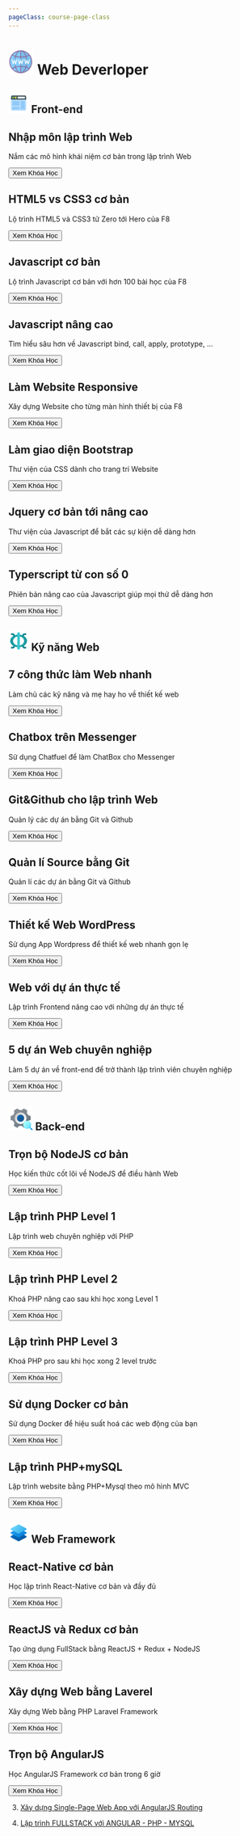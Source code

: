 ```yaml
---
pageClass: course-page-class
---
```


# <img src="https://raw.githubusercontent.com/Zenfection/Image/master/2021/09/03-17-58-50-23-23-54-10-icons8_website_64px.png" width="50"> Web Deverloper

## <img src="https://raw.githubusercontent.com/Zenfection/Image/master/2021/09/03-18-02-28-icons8-web.png" width="40"> Front-end

<main class="zencourse">
  <div class="zencard" style='background-image: url(/images/docs/course/web/1/1.png);'>
  <div class="content">
    <h2 class="zentitle">Nhập môn lập trình Web</h2>
    <p class="copy">Nắm các mô hình khái niệm cơ bản trong lập trình Web</p>
    <a href="https://fullstack.edu.vn/learning/lessons-for-newbie" target=”_blank”><button class="zenbtn">Xem Khóa Học</button></a>
    </div>
  </div>

  <div class="zencard" style='background-image: url(/images/docs/course/web/1/2.png);'>
    <div class="content">
      <h2 class="zentitle">HTML5 vs CSS3 cơ bản</h2>
      <p class="copy">Lộ trình HTML5 và CSS3 tử Zero tới Hero của F8</p>
      <a href="https://fullstack.edu.vn/learning/html-css" target=”_blank”><button class="zenbtn">Xem Khóa Học</button></a>
    </div>
  </div>

  <div class="zencard" style="background-image: url(/images/docs/course/web/1/3.png);">
    <div class="content">
      <h2 class="zentitle">Javascript cơ bản</h2>
      <p class="copy">Lộ trình Javascript cơ bản với hơn 100 bài học của F8</p>
      <a href="https://fullstack.edu.vn/learning/javascript-co-ban" target=”_blank”><button class="zenbtn">Xem Khóa Học</button></a>
    </div>
  </div>

  <div class="zencard" style="background-image: url(/images/docs/course/web/1/4.png);">
    <div class="content">
        <h2 class="zentitle">Javascript nâng cao</h2>
        <p class="copy">Tìm hiểu sâu hơn về Javascript bind, call, apply, prototype, ...</p>
        <a href="https://fullstack.edu.vn/courses/javascript-nang-cao" target=”_blank”><button class="zenbtn">Xem Khóa Học</button></a>
    </div>
  </div>
</main>

<main class="zencourse">

  <div class="zencard" style='background-image: url(/images/docs/course/web/1/5.png);'>
    <div class="content">
      <h2 class="zentitle">Làm Website Responsive</h2>
      <p class="copy">Xây dựng Website cho từng màn hình thiết bị của F8</p>
      <a href="https://fullstack.edu.vn/courses/responsive-web-design" target=”_blank”><button class="zenbtn">Xem Khóa Học</button></a>
    </div>
  </div>

  <div class="zencard" style="background-image: url(/images/docs/course/web/1/6.png);">
    <div class="content">
      <h2 class="zentitle">Làm giao diện Bootstrap</h2>
      <p class="copy">Thư viện của CSS dành cho trang trí Website</p>
      <a href="https://drive.google.com/drive/folders/1Rs9WHEe-IG1n7udFkpBIiy0EZ5SH1Uei?usp=sharing" target=”_blank”><button class="zenbtn">Xem Khóa Học</button></a>
    </div>
  </div>

  <div class="zencard" style="background-image: url(/images/docs/course/web/1/7.png);">
    <div class="content">
      <h2 class="zentitle">Jquery cơ bản tới nâng cao</h2>
      <p class="copy">Thư viện của Javascript để bắt các sự kiện dễ dàng hơn</p>
      <a href="https://drive.google.com/drive/folders/1Zj3V3n4VpUbuHsZNjv4uy7bE1xrjW2JP?usp=sharing" target=”_blank”><button class="zenbtn">Xem Khóa Học</button></a>
    </div>
  </div>

  <div class="zencard" style="background-image: url(/images/docs/course/web/1/8.png);">
    <div class="content">
      <h2 class="zentitle">Typerscript từ con số 0</h2>
      <p class="copy">Phiên bản nâng cao của Javascript giúp mọi thứ dễ dàng hơn</p>
      <a href="https://drive.google.com/drive/folders/1hzWE3twA3UCcV4fEG2R5cBLhxLzR7VwX?usp=sharing" target=”_blank”><button class="zenbtn">Xem Khóa Học</button></a>
    </div>
  </div>

</main>
  
## <img src="https://raw.githubusercontent.com/Zenfection/Image/master/2021/09/03-18-04-41-icons8-perseverance.png" width="40"> Kỹ năng Web

<main class="zencourse">
  <div class="zencard" style='background-image: url(/images/docs/course/web/2/1.png);'>
    <div class="content">
      <h2 class="zentitle">7 công thức làm Web nhanh</h2>
      <p class="copy">Làm chủ các kỹ năng và mẹ hay ho về thiết kế web</p>
      <a href="https://drive.google.com/drive/folders/1HtlXNVFqtFC9LNgAYG60-gh4x9YE3MqO?usp=sharing" target=”_blank”><button class="zenbtn">Xem Khóa Học</button></a>
    </div>
  </div>

  <div class="zencard" style="background-image: url(/images/docs/course/web/2/2.png);">
      <div class="content">
        <h2 class="zentitle">Chatbox trên Messenger</h2>
        <p class="copy">Sử dụng Chatfuel để làm ChatBox cho Messenger</p>
        <a href="https://drive.google.com/drive/folders/1yIQ8eg3uEly-XYZ67vZlCJn2gN-9xpar?usp=sharing" target=”_blank”><button class="zenbtn">Xem Khóa Học</button></a>
      </div>
    </div>

  <div class="zencard" style="background-image: url(/images/docs/course/web/2/3.png);">
      <div class="content">
        <h2 class="zentitle">Git&Github cho lập trình Web</h2>
        <p class="copy">Quản lý các dự án bằng Git và Github</p>
        <a href="https://drive.google.com/drive/folders/1Qm6j5MJ1XcZ9fTnUzAW_qRooDganwpRh?usp=sharing" target=”_blank”><button class="zenbtn">Xem Khóa Học</button></a>
      </div>
    </div>
    
  <div class="zencard" style="background-image: url(/images/docs/course/web/2/4.png);">
      <div class="content">
        <h2 class="zentitle">Quản lí Source bằng Git</h2>
        <p class="copy">Quản lí các dự án bằng Git và Github </p>
        <a href="https://drive.google.com/drive/folders/1hzWE3twA3UCcV4fEG2R5cBLhxLzR7VwX?usp=sharing" target=”_blank”><button class="zenbtn">Xem Khóa Học</button></a>
      </div>
    </div>
</main>

<main class="zencourse">
  <div class="zencard" style='background-image: url(/images/docs/course/web/2/5.png);'>
    <div class="content">
      <h2 class="zentitle">Thiết kế Web WordPress</h2>
      <p class="copy">Sử dụng App Wordpress để thiết kế web nhanh gọn lẹ</p>
      <a href="https://drive.google.com/drive/folders/1iu-AaQM-aKOvjzaPClJLOkhdGIVUumEB?usp=sharing" target=”_blank”><button class="zenbtn">Xem Khóa Học</button></a>
    </div>
  </div>

  <div class="zencard" style='background-image: url(/images/docs/course/web/2/6.png);'>
    <div class="content">
      <h2 class="zentitle">Web với dự án thực tế</h2>
      <p class="copy">Lập trình Frontend nâng cao với những dự án thực tế</p>
      <a href="https://drive.google.com/drive/folders/1NE7Q3_D2Sg8JJYnaA8I4tLgUJM-Ng2Yp?usp=sharing" target=”_blank”><button class="zenbtn">Xem Khóa Học</button></a>
    </div>
  </div>

  <div class="zencard" style='background-image: url(/images/docs/course/web/2/7.png);'>
    <div class="content">
      <h2 class="zentitle">5 dự án Web chuyên nghiệp</h2>
      <p class="copy">Làm 5 dự án về front-end để trở thành lập trình viên chuyên nghiệp</p>
      <a href="https://drive.google.com/drive/folders/1LNAHAQ2FCLTpu7r-hw5su9TkM9B4cqBR?usp=sharing" target=”_blank”><button class="zenbtn">Xem Khóa Học</button></a>
    </div>
  </div>
</main>

## <img src="https://raw.githubusercontent.com/Zenfection/Image/master/2021/09/03-18-03-26-icons8-advanced_search.png"> Back-end

<main class="zencourse">
  <div class="zencard" style='background-image: url(/images/docs/course/web/3/1.png);'>
    <div class="content">
      <h2 class="zentitle">Trọn bộ NodeJS cơ bản</h2>
      <p class="copy">Học kiến thức cốt lõi về NodeJS để điều hành Web</p>
      <a href="https://drive.google.com/drive/folders/19bgXz8YREty29qL_fNopMDqdddeKajz6?usp=sharing" target=”_blank”><button class="zenbtn">Xem Khóa Học</button></a>
    </div>
  </div>
  
  <div class="zencard" style='background-image: url(/images/docs/course/web/3/2.png);'>
    <div class="content">
      <h2 class="zentitle">Lập trình PHP Level 1</h2>
      <p class="copy">Lập trình web chuyên nghiệp với PHP</p>
      <a href="https://drive.google.com/drive/folders/1Ob7qlkmDXXrECQhcueHb_K3npRbzG7o1?usp=sharing" target=”_blank”><button class="zenbtn">Xem Khóa Học</button></a>
    </div>
  </div>

  <div class="zencard" style='background-image: url(/images/docs/course/web/3/3.png);'>
    <div class="content">
      <h2 class="zentitle">Lập trình PHP Level 2</h2>
      <p class="copy">Khoá PHP nâng cao sau khi học xong Level 1</p>
      <a href="https://drive.google.com/drive/folders/1hyxsmdBqrs5BDbk6vVoiurs9yLTJQ87T?usp=sharing" target=”_blank”><button class="zenbtn">Xem Khóa Học</button></a>
    </div>
  </div>

  <div class="zencard" style='background-image: url(/images/docs/course/web/3/4.png);'>
    <div class="content">
      <h2 class="zentitle">Lập trình PHP Level 3</h2>
      <p class="copy">Khoá PHP pro sau khi học xong 2 level trước</p>
      <a href="https://drive.google.com/drive/folders/1-u80aHmKyoa7IK25ME5pF2SOqN8_8e7E?usp=sharing" target=”_blank”><button class="zenbtn">Xem Khóa Học</button></a>
    </div>
  </div>
</main>

<main class="zencourse">
  <div class="zencard" style='background-image: url(/images/docs/course/web/3/5.png);'>
    <div class="content">
      <h2 class="zentitle">Sử dụng Docker cơ bản</h2>
      <p class="copy">Sử dụng Docker để hiệu suất hoá các web động của bạn</p>
      <a href="https://drive.google.com/drive/folders/1B9phBDuZ2-KUanAe3I5p9rNHR-F1ojmE?usp=sharing" target=”_blank”><button class="zenbtn">Xem Khóa Học</button></a>
    </div>
  </div>

  <div class="zencard" style='background-image: url(/images/docs/course/web/3/6.png);'>
    <div class="content">
      <h2 class="zentitle">Lập trình PHP+mySQL</h2>
      <p class="copy">Lập trình website bằng PHP+Mysql theo mô hình MVC</p>
      <a href="https://drive.google.com/drive/folders/1QZfJK4Xp1e3WkPNaK3cU__daBFizgSNK?usp=sharing" target=”_blank”><button class="zenbtn">Xem Khóa Học</button></a>
    </div>
  </div>
</main>

## <img src="https://raw.githubusercontent.com/Zenfection/Image/master/2021/09/03-18-03-11-icons8-apps_tab.png" width="40"> Web Framework 

<main class="zencourse">
  <div class="zencard" style='background-image: url(/images/docs/course/web/4/1.png);'>
    <div class="content">
      <h2 class="zentitle">React-Native cơ bản</h2>
      <p class="copy">Học lập trình React-Native cơ bản và đầy đủ</p>
      <a href="https://drive.google.com/drive/folders/1NgzxWnAU8EA7N5Nar0AUIF8G0XqhI3dH?usp=sharing" target=”_blank”><button class="zenbtn">Xem Khóa Học</button></a>
    </div>
  </div>
  <div class="zencard" style='background-image: url(/images/docs/course/web/4/2.png);'>
    <div class="content">
      <h2 class="zentitle">ReactJS và Redux cơ bản</h2>
      <p class="copy">Tạo ứng dụng FullStack bằng ReactJS + Redux + NodeJS</p>
      <a href="https://drive.google.com/drive/folders/1g0Gkr99-V-19dYffo8NvPeR1JXgkFtBI?usp=sharing" target=”_blank”><button class="zenbtn">Xem Khóa Học</button></a>
    </div>
  </div>
   <div class="zencard" style='background-image: url(/images/docs/course/web/4/3.png);'>
    <div class="content">
      <h2 class="zentitle">Xây dựng Web bằng Laverel</h2>
      <p class="copy">Xây dựng Web bằng PHP Laravel Framework</p>
      <a href="https://drive.google.com/drive/folders/1iVPRS-lUky79YDHy48FYuhqWRIdZok2d?usp=sharing" target=”_blank”><button class="zenbtn">Xem Khóa Học</button></a>
    </div>
  </div>
  <div class="zencard" style='background-image: url(/images/docs/course/web/4/4.png);'>
    <div class="content">
      <h2 class="zentitle">Trọn bộ AngularJS</h2>
      <p class="copy">Học AngularJS Framework cơ bản trong 6 giờ</p>
      <a href="https://drive.google.com/drive/folders/10o1C5hrR_kuSZU3cxMnxAYiB5wB0nEjx?usp=sharin" target=”_blank”><button class="zenbtn">Xem Khóa Học</button></a>
    </div>
  </div>
</main>

3. [Xây dựng Single-Page Web App với AngularJS Routing](https://drive.google.com/drive/folders/1kz94BxhMtahXPCbzpy-vBSqrQmKvjoo-?usp=sharing)

6. [Lập trình FULLSTACK với ANGULAR - PHP - MYSQL](https://drive.google.com/drive/folders/1gnku9TfmO5_h4gj-YAEG4W82RAerynQm?usp=sharing)

